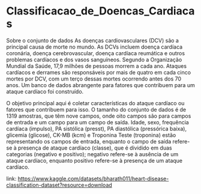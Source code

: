 # Classificacao_de_Doencas_Cardiacas


Sobre o conjunto de dados
As doenças cardiovasculares (DCV) são a principal causa de morte no mundo. As DCVs incluem doença cardíaca coronária, doença cerebrovascular, doença cardíaca reumática e outros problemas cardíacos e dos vasos sanguíneos. Segundo a Organização Mundial da Saúde, 17,9 milhões de pessoas morrem a cada ano. Ataques cardíacos e derrames são responsáveis por mais de quatro em cada cinco mortes por DCV, com um terço dessas mortes ocorrendo antes dos 70 anos. Um banco de dados abrangente para fatores que contribuem para um ataque cardíaco foi construído.

O objetivo principal aqui é coletar características do ataque cardíaco ou fatores que contribuem para isso.
O tamanho do conjunto de dados é de 1319 amostras, que têm nove campos, onde oito campos são para campos de entrada e um campo para um campo de saída. Idade, sexo, frequência cardíaca (impulso), PA sistólica (presst), PA diastólica (pressórica baixa), glicemia (glicose), CK-MB (kcm) e Troponina Teste (troponina) estão representando os campos de entrada, enquanto o campo de saída refere-se à presença de ataque cardíaco (classe), que é dividido em duas categorias (negativo e positivo); negativo refere-se à ausência de um ataque cardíaco, enquanto positivo refere-se à presença de um ataque cardíaco.

link: https://www.kaggle.com/datasets/bharath011/heart-disease-classification-dataset?resource=download
